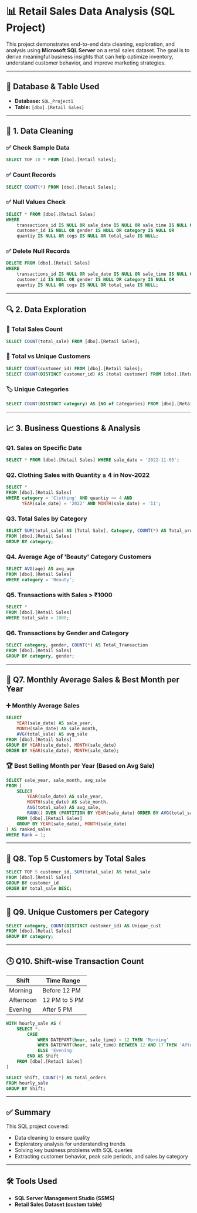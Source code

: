 
# 📊 Retail Sales Data Analysis (SQL Project)

This project demonstrates end-to-end data cleaning, exploration, and analysis using **Microsoft SQL Server** on a retail sales dataset. The goal is to derive meaningful business insights that can help optimize inventory, understand customer behavior, and improve marketing strategies.

---

## 📁 Database & Table Used

- **Database:** `SQL_Project1`
- **Table:** `[dbo].[Retail Sales]`

---

## 🧹 1. Data Cleaning

### ✅ Check Sample Data
```sql
SELECT TOP 10 * FROM [dbo].[Retail Sales];
```

### ✅ Count Records
```sql
SELECT COUNT(*) FROM [dbo].[Retail Sales];
```

### ✅ Null Values Check
```sql
SELECT * FROM [dbo].[Retail Sales]
WHERE
    transactions_id IS NULL OR sale_date IS NULL OR sale_time IS NULL OR
    customer_id IS NULL OR gender IS NULL OR category IS NULL OR
    quantiy IS NULL OR cogs IS NULL OR total_sale IS NULL;
```

### ✅ Delete Null Records
```sql
DELETE FROM [dbo].[Retail Sales]
WHERE
    transactions_id IS NULL OR sale_date IS NULL OR sale_time IS NULL OR
    customer_id IS NULL OR gender IS NULL OR category IS NULL OR
    quantiy IS NULL OR cogs IS NULL OR total_sale IS NULL;
```

---

## 🔍 2. Data Exploration

### 🛒 Total Sales Count
```sql
SELECT COUNT(total_sale) FROM [dbo].[Retail Sales];
```

### 👥 Total vs Unique Customers
```sql
SELECT COUNT(customer_id) FROM [dbo].[Retail Sales];
SELECT COUNT(DISTINCT customer_id) AS [total customer] FROM [dbo].[Retail Sales];
```

### 🏷️ Unique Categories
```sql
SELECT COUNT(DISTINCT category) AS [NO of Categories] FROM [dbo].[Retail Sales];
```

---

## 📈 3. Business Questions & Analysis

### Q1. Sales on Specific Date
```sql
SELECT * FROM [dbo].[Retail Sales] WHERE sale_date = '2022-11-05';
```

### Q2. Clothing Sales with Quantity ≥ 4 in Nov-2022
```sql
SELECT *
FROM [dbo].[Retail Sales]
WHERE category = 'Clothing' AND quantiy >= 4 AND
      YEAR(sale_date) = '2022' AND MONTH(sale_date) = '11';
```

### Q3. Total Sales by Category
```sql
SELECT SUM(total_sale) AS [Total Sale], Category, COUNT(*) AS Total_orders
FROM [dbo].[Retail Sales]
GROUP BY category;
```

### Q4. Average Age of 'Beauty' Category Customers
```sql
SELECT AVG(age) AS avg_age
FROM [dbo].[Retail Sales]
WHERE category = 'Beauty';
```

### Q5. Transactions with Sales > ₹1000
```sql
SELECT *
FROM [dbo].[Retail Sales]
WHERE total_sale > 1000;
```

### Q6. Transactions by Gender and Category
```sql
SELECT category, gender, COUNT(*) AS Total_Transaction
FROM [dbo].[Retail Sales]
GROUP BY category, gender;
```

---

## 📅 Q7. Monthly Average Sales & Best Month per Year

### ➕ Monthly Average Sales
```sql
SELECT 
    YEAR(sale_date) AS sale_year,
    MONTH(sale_date) AS sale_month,
    AVG(total_sale) AS avg_sale
FROM [dbo].[Retail Sales]
GROUP BY YEAR(sale_date), MONTH(sale_date)
ORDER BY YEAR(sale_date), MONTH(sale_date);
```

### 🏆 Best Selling Month per Year (Based on Avg Sale)
```sql
SELECT sale_year, sale_month, avg_sale
FROM (
    SELECT 
        YEAR(sale_date) AS sale_year,
        MONTH(sale_date) AS sale_month,
        AVG(total_sale) AS avg_sale,
        RANK() OVER (PARTITION BY YEAR(sale_date) ORDER BY AVG(total_sale) DESC) AS Rank
    FROM [dbo].[Retail Sales]
    GROUP BY YEAR(sale_date), MONTH(sale_date)
) AS ranked_sales
WHERE Rank = 1;
```

---

## 🥇 Q8. Top 5 Customers by Total Sales
```sql
SELECT TOP 5 customer_id, SUM(total_sale) AS total_sale
FROM [dbo].[Retail Sales]
GROUP BY customer_id
ORDER BY total_sale DESC;
```

---

## 🧍 Q9. Unique Customers per Category
```sql
SELECT category, COUNT(DISTINCT customer_id) AS Unique_cust
FROM [dbo].[Retail Sales]
GROUP BY category;
```

---

## 🕒 Q10. Shift-wise Transaction Count

| Shift      | Time Range          |
|------------|---------------------|
| Morning    | Before 12 PM        |
| Afternoon  | 12 PM to 5 PM       |
| Evening    | After 5 PM          |

```sql
WITH hourly_sale AS (
    SELECT *,
        CASE
            WHEN DATEPART(hour, sale_time) < 12 THEN 'Morning'
            WHEN DATEPART(hour, sale_time) BETWEEN 12 AND 17 THEN 'Afternoon'
            ELSE 'Evening'
        END AS Shift
    FROM [dbo].[Retail Sales]
)

SELECT Shift, COUNT(*) AS total_orders
FROM hourly_sale
GROUP BY Shift;
```

---

## ✅ Summary

This SQL project covered:
- Data cleaning to ensure quality
- Exploratory analysis for understanding trends
- Solving key business problems with SQL queries
- Extracting customer behavior, peak sale periods, and sales by category

---

## 🛠️ Tools Used
- **SQL Server Management Studio (SSMS)**
- **Retail Sales Dataset (custom table)**
